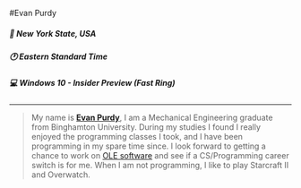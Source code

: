 #Evan Purdy
##### &#x1F5FD; *New York State, USA*
##### &#x1F550; *Eastern Standard Time*
##### &#x1F4BB; *Windows 10 - Insider Preview (Fast Ring)*
---
>My name is [**Evan Purdy**](https://github.com/waryhermit), I am a Mechanical Engineering graduate from Binghamton University. During my studies I found I really enjoyed the programming classes I took, and I have been programming in my spare time since. I look forward to getting a chance to work on [OLE software](http://www.ole.org/) and see if a CS/Programming career switch is for me. When I am not programming, I like to play Starcraft II and Overwatch.
